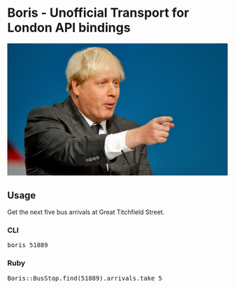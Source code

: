 # Boris - Unofficial Transport for London API bindings

![image](boris.jpg)

## Usage


Get the next five bus arrivals at Great Titchfield Street.

### CLI

<pre>boris 51889</pre>

### Ruby

<pre>
Boris::BusStop.find(51889).arrivals.take 5
</pre>

